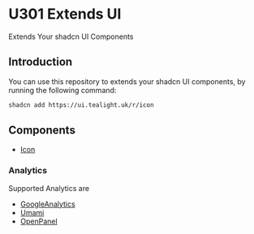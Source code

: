 # U301 Extends UI

Extends Your shadcn UI Components

## Introduction
You can use this repository to extends your shadcn UI components, by running the following command:

```bash
shadcn add https://ui.tealight.uk/r/icon
```

## Components

- [Icon](./src/components/expose/icon)

### Analytics

Supported Analytics are

- [GoogleAnalytics](./src/components/expose/analytics-google/)
- [Umami](./src/components/expose/analytics-umami/)
- [OpenPanel](./src/components/expose/analytics-openpanel/)
